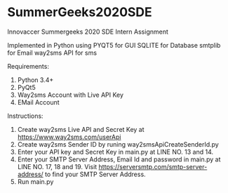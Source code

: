 # SummerGeeks2020SDE
Innovaccer Summergeeks 2020 SDE Intern Assignment

Implemented in Python
using PYQT5 for GUI
      SQLITE for Database
      smtplib for Email
      way2sms API for sms

Requirements:
1. Python 3.4+
2. PyQt5
3. Way2sms Account with Live API Key
4. EMail Account 

Instructions:
1. Create way2sms Live API and Secret Key at https://www.way2sms.com/userApi
2. Create way2sms Sender ID by runing way2smsApiCreateSenderId.py
3. Enter your API key and Secret Key in main.py at LINE NO. 13 and 14.
4. Enter your SMTP Server Address, Email Id and password in main.py at LINE NO. 17, 18 and 19. 
   Visit https://serversmtp.com/smtp-server-address/ to find your SMTP Server Address.
5. Run main.py
